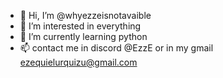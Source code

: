 - 👋 Hi, I’m @whyezzeisnotavaible
- 👀 I’m interested in everything
- 🌱 I’m currently learning python
- 📫 contact me in discord @EzzE or in my gmail ezequielurquizu@gmail.com

<!---
I just know the basics of english xD
--->
